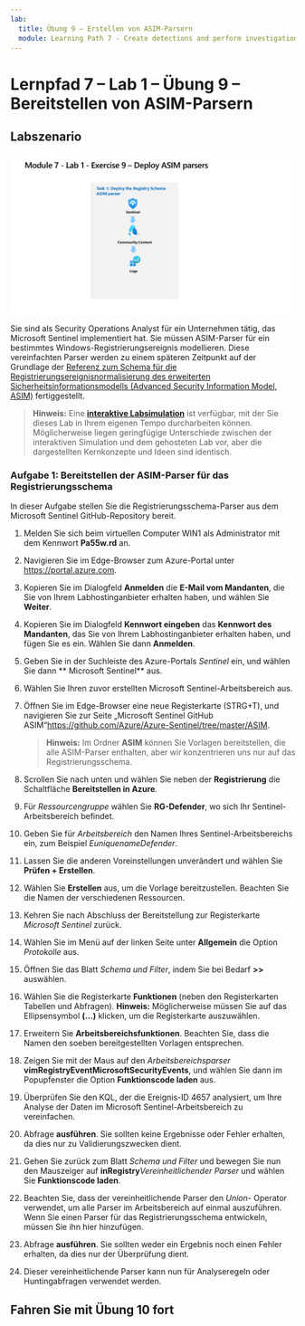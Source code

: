 ```yaml
---
lab:
  title: Übung 9 – Erstellen von ASIM-Parsern
  module: Learning Path 7 - Create detections and perform investigations using Microsoft Sentinel
---
```


# Lernpfad 7 – Lab 1 – Übung 9 – Bereitstellen von ASIM-Parsern

## Labszenario

![Übersicht über Lab.](../Media/SC-200-Lab_Diagrams_Mod7_L1_Ex9.png)

Sie sind als Security Operations Analyst für ein Unternehmen tätig, das Microsoft Sentinel implementiert hat. Sie müssen ASIM-Parser für ein bestimmtes Windows-Registrierungsereignis modellieren. Diese vereinfachten Parser werden zu einem späteren Zeitpunkt auf der Grundlage der [Referenz zum Schema für die Registrierungsereignisnormalisierung des erweiterten Sicherheitsinformationsmodells (Advanced Security Information Model, ASIM)](https://docs.microsoft.com/en-us/azure/sentinel/registry-event-normalization-schema) fertiggestellt.

>**Hinweis:** Eine **[interaktive Labsimulation](https://mslabs.cloudguides.com/guides/SC-200%20Lab%20Simulation%20-%20Create%20Advanced%20Security%20Information%20Model%20Parsers)** ist verfügbar, mit der Sie dieses Lab in Ihrem eigenen Tempo durcharbeiten können. Möglicherweise liegen geringfügige Unterschiede zwischen der interaktiven Simulation und dem gehosteten Lab vor, aber die dargestellten Kernkonzepte und Ideen sind identisch. 

### Aufgabe 1: Bereitstellen der ASIM-Parser für das Registrierungsschema

In dieser Aufgabe stellen Sie die Registrierungsschema-Parser aus dem Microsoft Sentinel GitHub-Repository bereit.

1. Melden Sie sich beim virtuellen Computer WIN1 als Administrator mit dem Kennwort **Pa55w.rd** an.  

1. Navigieren Sie im Edge-Browser zum Azure-Portal unter https://portal.azure.com.

1. Kopieren Sie im Dialogfeld **Anmelden** die **E-Mail vom Mandanten**, die Sie von Ihrem Labhostinganbieter erhalten haben, und wählen Sie **Weiter**.

1. Kopieren Sie im Dialogfeld **Kennwort eingeben** das **Kennwort des Mandanten**, das Sie von Ihrem Labhostinganbieter erhalten haben, und fügen Sie es ein. Wählen Sie dann **Anmelden**.

1. Geben Sie in der Suchleiste des Azure-Portals *Sentinel* ein, und wählen Sie dann ** Microsoft Sentinel** aus.

1. Wählen Sie Ihren zuvor erstellten Microsoft Sentinel-Arbeitsbereich aus.

1. Öffnen Sie im Edge-Browser eine neue Registerkarte (STRG+T), und navigieren Sie zur Seite „Microsoft Sentinel GitHub ASIM“<https://github.com/Azure/Azure-Sentinel/tree/master/ASIM>.

    <!--- 1. On the right pane, select the **Onboard community content** link. This will open a new tab in the Edge Browser for Microsoft Sentinel GitHub content. **Hint:** You might need to scroll right to see the link. Alternatively, follow this link instead: [Microsoft Sentinel on GitHub](https://github.com/Azure/Azure-Sentinel). --->

    >**Hinweis:** Im Ordner **ASIM** können Sie Vorlagen bereitstellen, die alle ASIM-Parser enthalten, aber wir konzentrieren uns nur auf das Registrierungsschema.

1. Scrollen Sie nach unten und wählen Sie neben der **Registrierung** die Schaltfläche **Bereitstellen in Azure**.

1. Für *Ressourcengruppe* wählen Sie **RG-Defender**, wo sich Ihr Sentinel-Arbeitsbereich befindet.

1. Geben Sie für *Arbeitsbereich* den Namen Ihres Sentinel-Arbeitsbereichs ein, zum Beispiel *EuniquenameDefender*.

1. Lassen Sie die anderen Voreinstellungen unverändert und wählen Sie **Prüfen + Erstellen**.

1. Wählen Sie **Erstellen** aus, um die Vorlage bereitzustellen. Beachten Sie die Namen der verschiedenen Ressourcen.

1. Kehren Sie nach Abschluss der Bereitstellung zur Registerkarte *Microsoft Sentinel* zurück.

1. Wählen Sie im Menü auf der linken Seite unter **Allgemein** die Option *Protokolle* aus.

1. Öffnen Sie das Blatt *Schema und Filter*, indem Sie bei Bedarf **>>** auswählen.

1. Wählen Sie die Registerkarte **Funktionen** (neben den Registerkarten Tabellen und Abfragen). **Hinweis:** Möglicherweise müssen Sie auf das Ellipsensymbol **(...)** klicken, um die Registerkarte auszuwählen.

1. Erweitern Sie **Arbeitsbereichsfunktionen**. Beachten Sie, dass die Namen den soeben bereitgestellten Vorlagen entsprechen.

1. Zeigen Sie mit der Maus auf den *Arbeitsbereichsparser* **vimRegistryEventMicrosoftSecurityEvents**, und wählen Sie dann im Popupfenster die Option **Funktionscode laden** aus.

1. Überprüfen Sie den KQL, der die Ereignis-ID 4657 analysiert, um Ihre Analyse der Daten im Microsoft Sentinel-Arbeitsbereich zu vereinfachen.

1. Abfrage **ausführen**. Sie sollten keine Ergebnisse oder Fehler erhalten, da dies nur zu Validierungszwecken dient.

1. Gehen Sie zurück zum Blatt *Schema und Filter* und bewegen Sie nun den Mauszeiger auf **inRegistry***Vereinheitlichender Parser* und wählen Sie **Funktionscode laden**.

1. Beachten Sie, dass der vereinheitlichende Parser den *Union*- Operator verwendet, um alle Parser im Arbeitsbereich auf einmal auszuführen. Wenn Sie einen Parser für das Registrierungsschema entwickeln, müssen Sie ihn hier hinzufügen.

1. Abfrage **ausführen**. Sie sollten weder ein Ergebnis noch einen Fehler erhalten, da dies nur der Überprüfung dient.

1. Dieser vereinheitlichende Parser kann nun für Analyseregeln oder Huntingabfragen verwendet werden.

## Fahren Sie mit Übung 10 fort